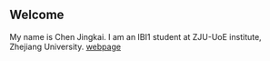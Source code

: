 ## Welcome 
My name is Chen Jingkai. 
I am an IBI1 student at ZJU-UoE institute, Zhejiang University.
[webpage](https://Chen-Jingkai.github.io/)  